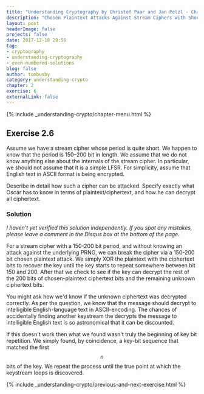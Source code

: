 ```yaml
---
title: "Understanding Cryptography by Christof Paar and Jan Pelzl - Chapter 1 Solutions - Ex2.6"
description: "Chosen Plaintext Attacks Against Stream Ciphers with Short Periods"
layout: post
headerImage: false
projects: false
date: 2017-12-18 20:56
tag:
- cryptography
- understanding-cryptography
- even-numbered-solutions
blog: false
author: tombusby
category: understanding-crypto
chapter: 2
exercise: 6
externalLink: false
---
```


{% include _understanding-crypto/chapter-menu.html %}

## Exercise 2.6

Assume we have a stream cipher whose period is quite short. We happen to know that the period is 150–200 bit in length. We assume that we do not know anything else about the internals of the stream cipher. In particular, we should not assume that it is a simple LFSR. For simplicity, assume that English text in ASCII format is being encrypted.

Describe in detail how such a cipher can be attacked. Specify exactly what Oscar has to know in terms of plaintext/ciphertext, and how he can decrypt all ciphertext.

### Solution

*I haven't yet verified this solution independently. If you spot any mistakes, please leave a comment in the Disqus box at the bottom of the page.*

For a stream cipher with a 150-200 bit period, and without knowing an attack against the underlying PRNG, we can break the cipher via a 150-200 bit chosen plaintext attack. We simply XOR the plaintext with the ciphertext bits to recover the key until the key starts to repeat somewhere between bit 150 and 200. After that we check to see if the key can decrypt the rest of the 200 bits of chosen-plaintext ciphertext bits and the remaining unknown ciphertext bits.

You might ask how we'd know if the unknown ciphertext was decrypted correctly. As per the question, we know that the message should decrypt to intelligible English-language text in ASCII-encoding. The chances of accidentally finding another keystream the decrypts the message to intelligible English text is so astronomical that it can be discounted.

If this doesn't work then what we found wasn't truly the beginning of key bit repetition. We simply found, by coincidence, a key-bit sequence that matched the first $$n$$ bits of the key. We repeat the process until the true point at which the keystream loops is discovered.

{% include _understanding-crypto/previous-and-next-exercise.html %}
